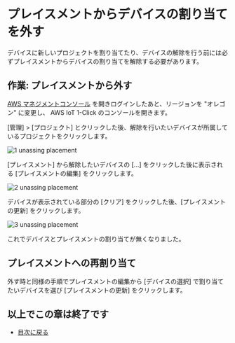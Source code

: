 # プレイスメントからデバイスの割り当てを外す

デバイスに新しいプロジェクトを割り当てたり、デバイスの解除を行う前には必ずプレイスメントからデバイスの割り当てを解除する必要があります。　 

## 作業: プレイスメントから外す

[AWS マネジメントコンソール](https://console.aws.amazon.com/console/home) を開きログインしたあと、リージョンを "オレゴン" に変更し、 AWS IoT 1-Click のコンソールを開きます。

[管理] > [プロジェクト] とクリックした後、解除を行いたいデバイスが所属しているプロジェクトをクリックします。

![1 unassing placement](https://docs.google.com/drawings/d/e/2PACX-1vTKFP7PyM2LajuqPhfZ8Gc3bGus8fbi1xJ6alpcEoOKLmPiM9m0YZ9F8Zn0t8KSQvN61lZh4F4zxov1/pub?w=601&h=591)

[プレイスメント] から解除したいデバイスの [...] をクリックした後に表示される [プレイスメントの編集] をクリックします。

![2 unassing placement](https://docs.google.com/drawings/d/e/2PACX-1vS8f28yZgWHTjGktSFGbSNqRVgbbl1TX7Y99p2zlvbmd6r5rdVqvyCI9cNVvJiXp5KjJiO7XK71b6a-/pub?w=929&h=529)

デバイスが表示されている部分の [クリア] をクリックした後、[プレイスメントの更新] をクリックします。

![3 unassing placement](https://docs.google.com/drawings/d/e/2PACX-1vSAticSljF3nnjF3xLZrwUNKVY7PHmwzPjSfFJqmcJJ8-n6S1LMqUtdm_IVDrZdkfQThKlSLa-pbMls/pub?w=928&h=407)

これでデバイスとプレイスメントの割り当てが無くなりました。

## プレイスメントへの再割り当て

外す時と同様の手順でプレイスメントの編集から [デバイスの選択] で割り当てたいデバイスを選び [プレイスメントの更新] をクリックします。

## 以上でこの章は終了です

* [目次に戻る](index#work-a)
